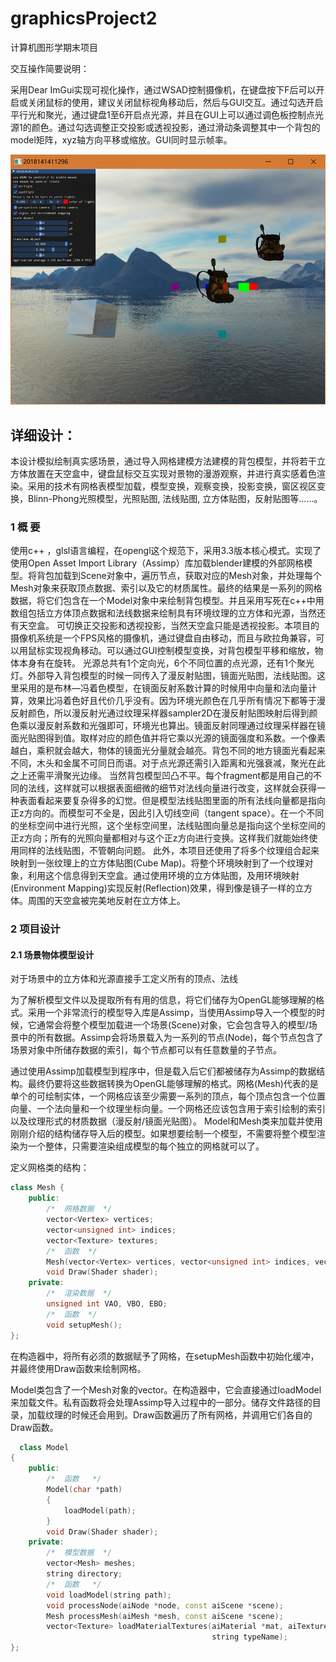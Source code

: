 # graphicsProject2
计算机图形学期末项目



交互操作简要说明：

采用Dear ImGui实现可视化操作，通过WSAD控制摄像机，在键盘按下F后可以开启或关闭鼠标的使用，建议关闭鼠标视角移动后，然后与GUI交互。通过勾选开启平行光和聚光，通过键盘1至6开启点光源，并且在GUI上可以通过调色板控制点光源1的颜色。通过勾选调整正交投影或透视投影，通过滑动条调整其中一个背包的model矩阵，xyz轴方向平移或缩放。GUI同时显示帧率。



![1](Project2/res/image/1.png)


## 详细设计：

本设计模拟绘制真实感场景，通过导入网格建模方法建模的背包模型，并将若干立方体放置在天空盒中，键盘鼠标交互实现对景物的漫游观察，并进行真实感着色渲染。采用的技术有网格表模型加载，模型变换，观察变换，投影变换，窗区视区变换，Blinn-Phong光照模型，光照贴图, 法线贴图, 立方体贴图，反射贴图等……。

### 1 概 要
使用c++ ，glsl语言编程，在opengl这个规范下，采用3.3版本核心模式。实现了使用Open Asset Import Library（Assimp）库加载blender建模的外部网格模型。将背包加载到Scene对象中，遍历节点，获取对应的Mesh对象，并处理每个Mesh对象来获取顶点数据、索引以及它的材质属性。最终的结果是一系列的网格数据，将它们包含在一个Model对象中来绘制背包模型。并且采用写死在c++中用数组包括立方体顶点数据和法线数据来绘制具有环境纹理的立方体和光源，当然还有天空盒。
可切换正交投影和透视投影，当然天空盒只能是透视投影。本项目的摄像机系统是一个FPS风格的摄像机，通过键盘自由移动，而且与欧拉角兼容，可以用鼠标实现视角移动。可以通过GUI控制模型变换，对背包模型平移和缩放，物体本身有在旋转。
光源总共有1个定向光，6个不同位置的点光源，还有1个聚光灯。外部导入背包模型的时候一同传入了漫反射贴图，镜面光贴图，法线贴图。这里采用的是布林—冯着色模型，在镜面反射系数计算的时候用中向量和法向量计算，效果比冯着色好且代价几乎没有。因为环境光颜色在几乎所有情况下都等于漫反射颜色，所以漫反射光通过纹理采样器sampler2D在漫反射贴图映射后得到颜色乘以漫反射系数和光强即可，环境光也算出。镜面反射同理通过纹理采样器在镜面光贴图得到值。取样对应的颜色值并将它乘以光源的镜面强度和系数。一个像素越白，乘积就会越大，物体的镜面光分量就会越亮。背包不同的地方镜面光看起来不同，木头和金属不可同日而语。对于点光源还需引入距离和光强衰减，聚光在此之上还需平滑聚光边缘。
当然背包模型凹凸不平。每个fragment都是用自己的不同的法线，这样就可以根据表面细微的细节对法线向量进行改变，这样就会获得一种表面看起来要复杂得多的幻觉。但是模型法线贴图里面的所有法线向量都是指向正z方向的。而模型可不全是，因此引入切线空间（tangent space）。在一个不同的坐标空间中进行光照，这个坐标空间里，法线贴图向量总是指向这个坐标空间的正z方向；所有的光照向量都相对与这个正z方向进行变换。这样我们就能始终使用同样的法线贴图，不管朝向问题。
此外，本项目还使用了将多个纹理组合起来映射到一张纹理上的立方体贴图(Cube Map)。将整个环境映射到了一个纹理对象，利用这个信息得到天空盒。通过使用环境的立方体贴图，及用环境映射(Environment Mapping)实现反射(Reflection)效果，得到像是镜子一样的立方体。周围的天空盒被完美地反射在立方体上。

### 2 项目设计
#### 2.1 场景物体模型设计
对于场景中的立方体和光源直接手工定义所有的顶点、法线

为了解析模型文件以及提取所有有用的信息，将它们储存为OpenGL能够理解的格式。采用一个非常流行的模型导入库是Assimp，当使用Assimp导入一个模型的时候，它通常会将整个模型加载进一个场景(Scene)对象，它会包含导入的模型/场景中的所有数据。Assimp会将场景载入为一系列的节点(Node)，每个节点包含了场景对象中所储存数据的索引，每个节点都可以有任意数量的子节点。

通过使用Assimp加载模型到程序中，但是载入后它们都被储存为Assimp的数据结构。最终仍要将这些数据转换为OpenGL能够理解的格式。网格(Mesh)代表的是单个的可绘制实体，一个网格应该至少需要一系列的顶点，每个顶点包含一个位置向量、一个法向量和一个纹理坐标向量。一个网格还应该包含用于索引绘制的索引以及纹理形式的材质数据（漫反射/镜面光贴图）。
Model和Mesh类来加载并使用刚刚介绍的结构储存导入后的模型。如果想要绘制一个模型，不需要将整个模型渲染为一个整体，只需要渲染组成模型的每个独立的网格就可以了。

定义网格类的结构：

```cpp
class Mesh {
    public:
        /*  网格数据  */
        vector<Vertex> vertices;
        vector<unsigned int> indices;
        vector<Texture> textures;
        /*  函数  */
        Mesh(vector<Vertex> vertices, vector<unsigned int> indices, vector<Texture> textures);
        void Draw(Shader shader);
    private:
        /*  渲染数据  */
        unsigned int VAO, VBO, EBO;
        /*  函数  */
        void setupMesh();
};  
```
  在构造器中，将所有必须的数据赋予了网格，在setupMesh函数中初始化缓冲，并最终使用Draw函数来绘制网格。

  Model类包含了一个Mesh对象的vector<Mesh>。在构造器中，它会直接通过loadModel来加载文件。私有函数将会处理Assimp导入过程中的一部分。储存文件路径的目录，加载纹理的时候还会用到。Draw函数遍历了所有网格，并调用它们各自的Draw函数。
  
```cpp
  class Model 
{
    public:
        /*  函数   */
        Model(char *path)
        {
            loadModel(path);
        }
        void Draw(Shader shader);   
    private:
        /*  模型数据  */
        vector<Mesh> meshes;
        string directory;
        /*  函数   */
        void loadModel(string path);
        void processNode(aiNode *node, const aiScene *scene);
        Mesh processMesh(aiMesh *mesh, const aiScene *scene);
        vector<Texture> loadMaterialTextures(aiMaterial *mat, aiTextureType type, 
                                             string typeName);
};
```


